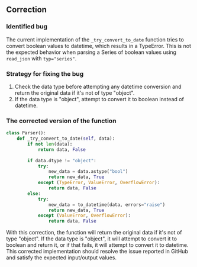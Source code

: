 ## Correction

### Identified bug
The current implementation of the `_try_convert_to_date` function tries to convert boolean values to datetime, which results in a TypeError. This is not the expected behavior when parsing a Series of boolean values using `read_json` with `typ="series"`.

### Strategy for fixing the bug
1. Check the data type before attempting any datetime conversion and return the original data if it's not of type "object".
2. If the data type is "object", attempt to convert it to boolean instead of datetime.

### The corrected version of the function
```python
class Parser():
    def _try_convert_to_date(self, data):
        if not len(data):
            return data, False
        
        if data.dtype != "object":
            try:
                new_data = data.astype("bool")
                return new_data, True
            except (TypeError, ValueError, OverflowError):
                return data, False
        else:
            try:
                new_data = to_datetime(data, errors="raise")
                return new_data, True
            except (ValueError, OverflowError):
                return data, False
```

With this correction, the function will return the original data if it's not of type "object". If the data type is "object", it will attempt to convert it to boolean and return it, or if that fails, it will attempt to convert it to datetime. This corrected implementation should resolve the issue reported in GitHub and satisfy the expected input/output values.